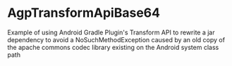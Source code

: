# AgpTransformApiBase64
Example of using Android Gradle Plugin's Transform API to rewrite a jar dependency to avoid a NoSuchMethodException caused by an old copy of the apache commons codec library existing on the Android system class path
